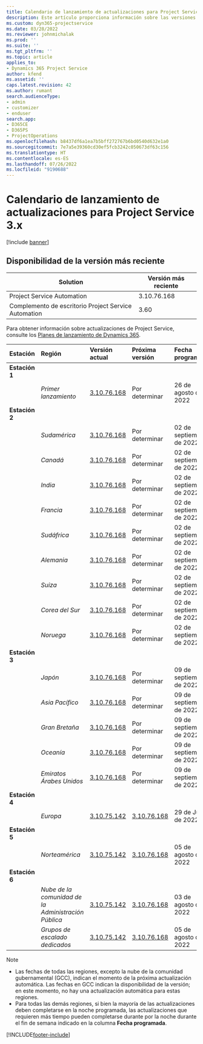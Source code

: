 ```yaml
---
title: Calendario de lanzamiento de actualizaciones para Project Service 3.x
description: Este artículo proporciona información sobre las versiones disponibles y futuras de Dynamics 365 Project Service Automation.
ms.custom: dyn365-projectservice
ms.date: 03/28/2022
ms.reviewer: johnmichalak
ms.prod: ''
ms.suite: ''
ms.tgt_pltfrm: ''
ms.topic: article
applies_to:
- Dynamics 365 Project Service
author: kfend
ms.assetid: ''
caps.latest.revision: 42
ms.author: rumant
search.audienceType:
- admin
- customizer
- enduser
search.app:
- D365CE
- D365PS
- ProjectOperations
ms.openlocfilehash: b8437df6a1ea7b5bff272767b6bd0540d632e1a0
ms.sourcegitcommit: 7e7a5e39360cd30ef5fcb3242c050673df63c156
ms.translationtype: HT
ms.contentlocale: es-ES
ms.lasthandoff: 07/26/2022
ms.locfileid: "9190688"
---
```

# <a name="update-release-schedule-for-project-service-3x"></a>Calendario de lanzamiento de actualizaciones para Project Service 3.x

[!include [banner](../includes/psa-now-project-operations.md)]

## <a name="latest-version-availability"></a>Disponibilidad de la versión más reciente

| Solution  | Versión más reciente |
|-------|----|
| Project Service Automation    | 3.10.76.168 |
| Complemento de escritorio Project Service Automation                | 3.60          |

Para obtener información sobre actualizaciones de Project Service, consulte los [Planes de lanzamiento de Dynamics 365](/dynamics365/release-plans/). 

| Estación  | Región | Versión actual | Próxima versión |  Fecha programada
| :---   | :---   | :---   | :---   |:---   |         
|<strong>Estación 1</strong> | |  |  | |
| | <i>Primer lanzamiento</i> | [3.10.76.168](whats-new-ur-45.md) | Por determinar | 26 de agosto de 2022
|<strong>Estación 2</strong> | |  |  | |
| | <i>Sudamérica</i> | [3.10.76.168](whats-new-ur-45.md) | Por determinar | 02 de septiembre de 2022
| | <i>Canadá</i> | [3.10.76.168](whats-new-ur-45.md) | Por determinar | 02 de septiembre de 2022
| | <i>India</i> | [3.10.76.168](whats-new-ur-45.md) | Por determinar | 02 de septiembre de 2022
| | <i>Francia</i> | [3.10.76.168](whats-new-ur-45.md) | Por determinar | 02 de septiembre de 2022
| | <i>Sudáfrica</i> | [3.10.76.168](whats-new-ur-45.md) | Por determinar | 02 de septiembre de 2022
| | <i>Alemania</i> | [3.10.76.168](whats-new-ur-45.md) | Por determinar | 02 de septiembre de 2022
| | <i>Suiza</i> | [3.10.76.168](whats-new-ur-45.md) | Por determinar | 02 de septiembre de 2022
| | <i>Corea del Sur</i> | [3.10.76.168](whats-new-ur-45.md) | Por determinar | 02 de septiembre de 2022
| | <i>Noruega</i> | [3.10.76.168](whats-new-ur-45.md) | Por determinar | 02 de septiembre de 2022
|<strong>Estación 3</strong> | |  |  | |
| | <i>Japón</i> | [3.10.76.168](whats-new-ur-45.md) | Por determinar | 09 de septiembre de 2022
| | <i>Asia Pacífico</i> | [3.10.76.168](whats-new-ur-45.md) | Por determinar | 09 de septiembre de 2022
| | <i>Gran Bretaña</i> | [3.10.76.168](whats-new-ur-45.md) | Por determinar | 09 de septiembre de 2022
| | <i>Oceanía</i> | [3.10.76.168](whats-new-ur-45.md) | Por determinar | 09 de septiembre de 2022
| | <i>Emiratos Árabes Unidos</i> | [3.10.76.168](whats-new-ur-45.md) | Por determinar | 09 de septiembre de 2022
|<strong>Estación 4</strong> | |  |  | |
| | <i>Europa</i> | [3.10.75.142](whats-new-ur-44.md) | [3.10.76.168](whats-new-ur-45.md) | 29 de Julio de 2022
|<strong>Estación 5</strong> | |  |  | |
| | <i>Norteamérica</i> | [3.10.75.142](whats-new-ur-44.md) | [3.10.76.168](whats-new-ur-45.md) | 05 de agosto de 2022
|<strong>Estación 6</strong> | |  |  | |
| | <i>Nube de la comunidad de la Administración Pública</i> | [3.10.75.142](whats-new-ur-44.md) | [3.10.76.168](whats-new-ur-45.md) | 03 de agosto de 2022
| | <i>Grupos de escalado dedicados</i> | [3.10.75.142](whats-new-ur-44.md) | [3.10.76.168](whats-new-ur-45.md) | 05 de agosto de 2022




>[!Note]
> - Las fechas de todas las regiones, excepto la nube de la comunidad gubernamental (GCC), indican el momento de la próxima actualización automática. Las fechas en GCC indican la disponibilidad de la versión; en este momento, no hay una actualización automática para estas regiones.
> - Para todas las demás regiones, si bien la mayoría de las actualizaciones deben completarse en la noche programada, las actualizaciones que requieren más tiempo pueden completarse durante por la noche durante el fin de semana indicado en la columna **Fecha programada**.


[!INCLUDE[footer-include](../includes/footer-banner.md)]
